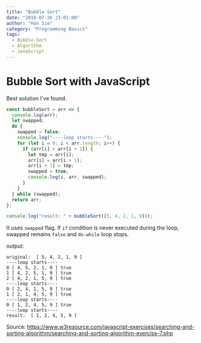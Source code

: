 ```yaml
---
title: "Bubble Sort"
date: "2019-07-26 23:01:00"
author: "Han Sim"
category: "Programming Basics"
tags:
  - Bubble-Sort
  - Algorithm
  - JavaScript
---
```


# Bubble Sort with JavaScript

Best solution I've found.

```JavaScript
const bubbleSort = arr => {
  console.log(arr);
  let swapped;
  do {
    swapped = false;
    console.log("----loop starts----");
    for (let i = 0; i < arr.length; i++) {
      if (arr[i] > arr[i + 1]) {
        let tmp = arr[i];
        arr[i] = arr[i + 1];
        arr[i + 1] = tmp;
        swapped = true;
        console.log(i, arr, swapped);
      }
    }
  } while (swapped);
  return arr;
};

console.log("result: " + bubbleSort([5, 4, 2, 1, 9]));
```

It uses `swapped` flag. If `if` condition is never executed during the loop, swapped remains `false` and `do-while` loop stops.

output:

```
original:  [ 5, 4, 2, 1, 9 ]
----loop starts----
0 [ 4, 5, 2, 1, 9 ] true
1 [ 4, 2, 5, 1, 9 ] true
2 [ 4, 2, 1, 5, 9 ] true
----loop starts----
0 [ 2, 4, 1, 5, 9 ] true
1 [ 2, 1, 4, 5, 9 ] true
----loop starts----
0 [ 1, 2, 4, 5, 9 ] true
----loop starts----
result:  [ 1, 2, 4, 5, 9 ]
```

Source: https://www.w3resource.com/javascript-exercises/searching-and-sorting-algorithm/searching-and-sorting-algorithm-exercise-7.php